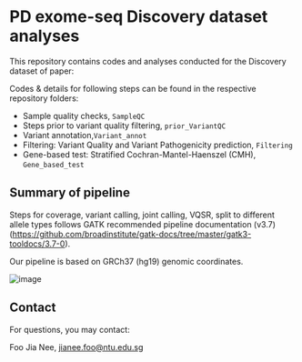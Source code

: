 # PD exome-seq Discovery dataset analyses

This repository contains codes and analyses conducted for the Discovery dataset of paper: 


Codes & details for following steps can be found in the respective repository folders: 
- Sample quality checks, `SampleQC`
- Steps prior to variant quality filtering, `prior_VariantQC`
- Variant annotation,`Variant_annot`
- Filtering: Variant Quality and Variant Pathogenicity prediction, `Filtering`
- Gene-based test: Stratified Cochran-Mantel-Haenszel (CMH), `Gene_based_test`


## Summary of pipeline
Steps for coverage, variant calling, joint calling, VQSR, split to different allele types follows GATK recommended pipeline documentation (v3.7) (https://github.com/broadinstitute/gatk-docs/tree/master/gatk3-tooldocs/3.7-0).

Our pipeline is based on GRCh37 (hg19) genomic coordinates.


![image](https://github.com/user-attachments/assets/3c0da211-004d-498b-a94d-75f715a56c1f)




## Contact
For questions, you may contact:

Foo Jia Nee, jianee.foo@ntu.edu.sg

